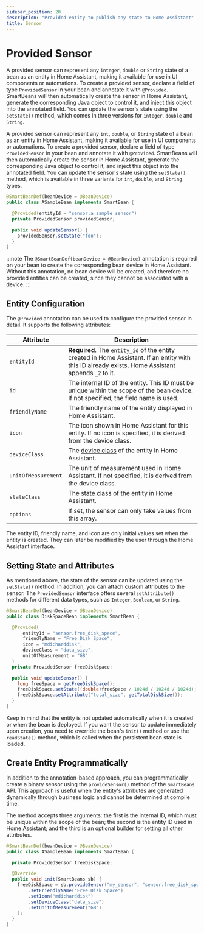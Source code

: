```yaml
---
sidebar_position: 20
description: "Provided entity to publish any state to Home Assistant"
title: Sensor
---
```


# Provided Sensor

A provided sensor can represent any `integer`, `double` or `String` state of a bean as an entity in Home Assistant,
making it available for use in UI components or automations. To create a provided sensor, declare a field of type `ProvidedSensor` 
in your bean and annotate it with `@Provided`. SmartBeans will then automatically create the sensor in Home Assistant, 
generate the corresponding Java object to control it, and inject this object into the annotated field. You 
can update the sensor's state using the `setState()` method, which comes in three versions for `integer`, `double` and `String`.

A provided sensor can represent any `int`, `double`, or `String` state of a bean as an entity in Home Assistant,
making it available for use in UI components or automations. To create a provided sensor, declare a field of type 
`ProvidedSensor` in your bean and annotate it with `@Provided`. SmartBeans will then automatically create the sensor in
Home Assistant, generate the corresponding Java object to control it, and inject this object into the annotated field.
You can update the sensor's state using the `setState()` method, which is available in three variants for `int`, 
`double`, and `String` types.


````java
@SmartBeanDef(beanDevice = @BeanDevice)
public class ASampleBean implements SmartBean {

  @Provided(entityId = "sensor.a_sample_sensor")
  private ProvidedSensor providedSensor;

  public void updateSensor() {
    providedSensor.setState("foo");
  }
}
````

:::note
The `@SmartBeanDef(beanDevice = @BeanDevice)` annotation is required on your bean to create the corresponding bean device 
in Home Assistant. Without this annotation, no bean device will be created, and therefore no provided entities can be 
created, since they cannot be associated with a device.
:::

## Entity Configuration

The `@Provided` annotation can be used to configure the provided sensor in detail. It supports the following attributes:

| Attribute           | Description                                                                                                                                         |
|---------------------|-----------------------------------------------------------------------------------------------------------------------------------------------------|
| `entityId`          | **Required**. The `entity_id` of the entity created in Home Assistant. If an entity with this ID already exists, Home Assistant appends `_2` to it. |
| `id`                | The internal ID of the entity. This ID must be unique within the scope of the bean device. If not specified, the field name is used.                |
| `friendlyName`      | The friendly name of the entity displayed in Home Assistant.                                                                                        |
| `icon`              | The icon shown in Home Assistant for this entity. If no icon is specified, it is derived from the device class.                                     |
| `deviceClass`       | The [device class](https://www.home-assistant.io/integrations/sensor/#device-class) of the entity in Home Assistant.                                |
| `unitOfMeasurement` | The unit of measurement used in Home Assistant. If not specified, it is derived from the device class.                                              |
| `stateClass`        | The [state class](https://developers.home-assistant.io/docs/core/entity/sensor/#available-state-classes) of the entity in Home Assistant.           |
| `options`           | If set, the sensor can only take values from this array.                                                                                            |

The entity ID, friendly name, and icon are only initial values set when the entity is created. They can later be 
modified by the user through the Home Assistant interface.

## Setting State and Attributes

As mentioned above, the state of the sensor can be updated using the `setState()` method. In addition, you can 
attach custom attributes to the sensor. The `ProvidedSensor` interface offers several `setAttribute()` methods for
different data types, such as `Integer`, `Boolean`, or `String`.

````java
@SmartBeanDef(beanDevice = @BeanDevice)
public class DiskSpaceBean implements SmartBean {

  @Provided(
      entityId = "sensor.free_disk_space",
      friendlyName = "Free Disk Space",
      icon = "mdi:harddisk",
      deviceClass = "data_size",
      unitOfMeasurement = "GB"
  )
  private ProvidedSensor freeDiskSpace;

  public void updateSensor() {
    long freeSpace = getFreeDiskSpace();
    freeDiskSpace.setState((double)freeSpace / 1024d / 1024d / 1024d);
    freeDiskSpace.setAttribute("total_size", getTotalDiskSize());
  }
}
````

Keep in mind that the entity is not updated automatically when it is created or when the bean is deployed. If you want
the sensor to update immediately upon creation, you need to override the bean's `init()` method or use the `readState()`
method, which is called when the persistent bean state is loaded.

## Create Entity Programmatically

In addition to the annotation-based approach, you can programmatically create a binary sensor using the 
`provideSensor()` method of the `SmartBeans` API. This approach is useful when the entity's attributes are 
generated dynamically through business logic and cannot be determined at compile time. 

The method accepts three arguments: the first is the internal ID, which must be unique within the scope of the bean; 
the second is the entity ID used in Home Assistant; and the third is an optional builder for setting all other 
attributes.

````java
@SmartBeanDef(beanDevice = @BeanDevice)
public class ASampleBean implements SmartBean {

  private ProvidedSensor freeDiskSpace;

  @Override
  public void init(SmartBeans sb) {
    freeDiskSpace = sb.provideSensor("my_sensor", "sensor.free_disk_space", def -> def
        .setFriendlyName("Free Disk Space")
        .setIcon("mdi:harddisk")
        .setDeviceClass("data_size")
        .setUnitOfMeasurement("GB")
    );
  }
}
````

